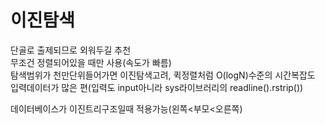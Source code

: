 # 이진탐색

단골로 출제되므로 외워두길 추천</br>
무조건 정렬되어있을 때만 사용(속도가 빠름)</br>
탐색범위가 천만단위들어가면 이진탐색고려, 퀵정렬처럼 O(logN)수준의 시간복잡도</br>
입력데이터가 많은 편(입력도 input아니라 sys라이브러리의 readline().rstrip())

데이터베이스가 이진트리구조일때 적용가능(왼쪽<부모<오른쪽)
